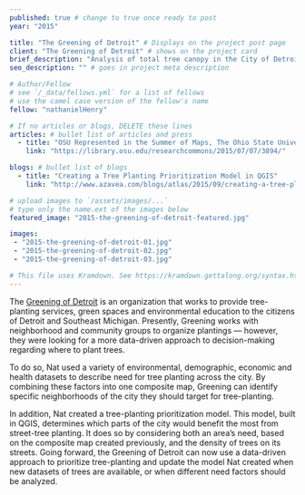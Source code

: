 ```yaml
---
published: true # change to true once ready to post
year: "2015"

title: "The Greening of Detroit" # Displays on the project post page
client: "The Greening of Detroit" # shows on the project card
brief_description: "Analysis of total tree canopy in the City of Detroit" # shows on the project card
seo_description: "" # goes in project meta description

# Author/Fellow
# see `/_data/fellows.yml` for a list of fellows
# use the camel case version of the fellow's name
fellow: "nathanielHenry"

# If no articles or blogs, DELETE these lines
articles: # bullet list of articles and press
  - title: "OSU Represented in the Summer of Maps, The Ohio State University Research Commons, July 7, 2015"
    link: "https://library.osu.edu/researchcommons/2015/07/07/3894/"

blogs: # bullet list of blogs
  - title: "Creating a Tree Planting Prioritization Model in QGIS"
    link: "http://www.azavea.com/blogs/atlas/2015/09/creating-a-tree-planting-prioritization-model-in-qgis/"

# upload images to `/assets/images/...`
# type only the name.ext of the images below
featured_image: "2015-the-greening-of-detroit-featured.jpg"

images:
 - "2015-the-greening-of-detroit-01.jpg"
 - "2015-the-greening-of-detroit-02.jpg"
 - "2015-the-greening-of-detroit-03.jpg"

# This file uses Kramdown. See https://kramdown.gettalong.org/syntax.html for syntax
---
```

The [Greening of Detroit](http://www.greeningofdetroit.com/) is an organization that works to provide tree-planting services, green spaces and environmental education to the citizens of Detroit and Southeast Michigan. Presently, Greening works with neighborhood and community groups to organize plantings — however, they were looking for a more data-driven approach to decision-making regarding where to plant trees.

To do so, Nat used a variety of environmental, demographic, economic and health datasets to describe need for tree planting across the city. By combining these factors into one composite map, Greening can identify specific neighborhoods of the city they should target for tree-planting.

In addition, Nat created a tree-planting prioritization model. This model, built in QGIS, determines which parts of the city would benefit the most from street-tree planting. It does so by considering both an area’s need, based on the composite map created previously, and the density of trees on its streets. Going forward, the Greening of Detroit can now use a data-driven approach to prioritize tree-planting and update the model Nat created when new datasets of trees are available, or when different need factors should be analyzed.
